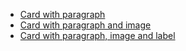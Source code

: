 <ul class="list-bare">
    <li><a href="">Card with paragraph</a></li>
    <li><a href="">Card with paragraph and image</a></li>
    <li><a href="">Card with paragraph, image and label</a></li>
</ul>
